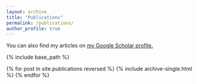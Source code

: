 ```yaml
---
layout: archive
title: "Publications"
permalink: /publications/
author_profile: true
---
```

You can also find my articles on <u><a href="http://scholar.google.com/yourgooglescholarprofile">my Google Scholar profile</a>.</u>

{% include base_path %}

{% for post in site.publications reversed %}
  {% include archive-single.html %}
{% endfor %}
